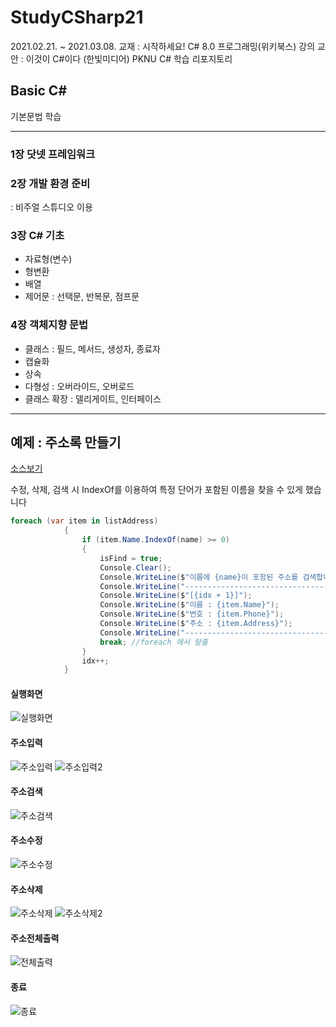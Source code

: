 # StudyCSharp21

2021.02.21. ~ 2021.03.08.
교재 : 시작하세요! C# 8.0 프로그래밍(위키북스)
강의 교안 : 이것이 C#이다 (한빛미디어)
PKNU C# 학습 리포지토리


## Basic C#

기본문법 학습

---------------------------------------------

### 1장 닷넷 프레임워크


### 2장 개발 환경 준비
 : 비주얼 스튜디오 이용


### 3장 C# 기초
 - 자료형(변수)
 - 형변환
 - 배열
 - 제어문 : 선택문, 반복문, 점프문


### 4장 객체지향 문법
 - 클래스 : 필드, 메서드, 생성자, 종료자
 - 캡슐화
 - 상속
 - 다형성 : 오버라이드, 오버로드
 - 클래스 확장 : 델리게이트, 인터페이스

---------------------------------------------
## 예제 : 주소록 만들기

[소스보기](https://github.com/joohy97/StudyCSharp21/tree/main/chap99/AddressBookApp)

수정, 삭제, 검색 시 IndexOf를 이용하여 특정 단어가 포함된 이름을 찾을 수 있게 했습니다
```csharp
foreach (var item in listAddress)
            {
                if (item.Name.IndexOf(name) >= 0)
                {
                    isFind = true;
                    Console.Clear();
                    Console.WriteLine($"이름에 {name}이 포함된 주소를 검색합니다.");
                    Console.WriteLine("---------------------------------------- ♥");
                    Console.WriteLine($"[{idx + 1}]");
                    Console.WriteLine($"이름 : {item.Name}");
                    Console.WriteLine($"번호 : {item.Phone}");
                    Console.WriteLine($"주소 : {item.Address}");
                    Console.WriteLine("---------------------------------------- ♡");
                    break; //foreach 에서 탈출
                }
                idx++;
            }
```

#### 실행화면
![실행화면](https://github.com/joohy97/StudyCSharp21/blob/main/ref_images/1.JPG)

#### 주소입력
![주소입력](https://github.com/joohy97/StudyCSharp21/blob/main/ref_images/%EC%A3%BC%EC%86%8C%EC%9E%85%EB%A0%A5.JPG)
![주소입력2](https://github.com/joohy97/StudyCSharp21/blob/main/ref_images/%EC%A3%BC%EC%86%8C%EC%9E%85%EB%A0%A52.JPG)

#### 주소검색
![주소검색](https://github.com/joohy97/StudyCSharp21/blob/main/ref_images/%EC%A3%BC%EC%86%8C%EA%B2%80%EC%83%89.JPG)

#### 주소수정
![주소수정](https://github.com/joohy97/StudyCSharp21/blob/main/ref_images/%EC%A3%BC%EC%86%8C%20%EC%88%98%EC%A0%95.JPG)

#### 주소삭제
![주소삭제](https://github.com/joohy97/StudyCSharp21/blob/main/ref_images/%EC%A3%BC%EC%86%8C%EC%82%AD%EC%A0%9C.JPG)
![주소삭제2](https://github.com/joohy97/StudyCSharp21/blob/main/ref_images/%EC%A3%BC%EC%86%8C%EC%82%AD%EC%A0%9C2.JPG)

#### 주소전체출력
![전체출력](https://github.com/joohy97/StudyCSharp21/blob/main/ref_images/%EC%A0%84%EC%B2%B4%EC%B6%9C%EB%A0%A5.JPG)

#### 종료
![종료](https://github.com/joohy97/StudyCSharp21/blob/main/ref_images/%EC%A2%85%EB%A3%8C.JPG)


